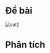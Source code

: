 # Đề bài
![cal2](https://github.com/VanHoang110802/Competitive_Programming/assets/108053955/6d12e4d7-0c64-4017-a067-827cd9e25c22)

# Phân tích
